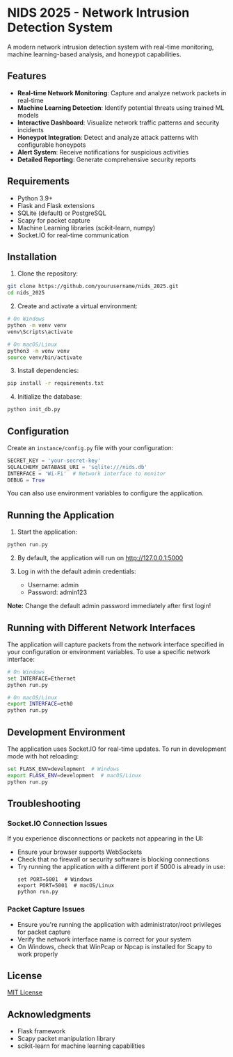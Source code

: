 # NIDS 2025 - Network Intrusion Detection System

A modern network intrusion detection system with real-time monitoring, machine learning-based analysis, and honeypot capabilities.

## Features

- **Real-time Network Monitoring**: Capture and analyze network packets in real-time
- **Machine Learning Detection**: Identify potential threats using trained ML models
- **Interactive Dashboard**: Visualize network traffic patterns and security incidents
- **Honeypot Integration**: Detect and analyze attack patterns with configurable honeypots
- **Alert System**: Receive notifications for suspicious activities
- **Detailed Reporting**: Generate comprehensive security reports

## Requirements

- Python 3.9+
- Flask and Flask extensions
- SQLite (default) or PostgreSQL
- Scapy for packet capture
- Machine Learning libraries (scikit-learn, numpy)
- Socket.IO for real-time communication

## Installation

1. Clone the repository:

```bash
git clone https://github.com/yourusername/nids_2025.git
cd nids_2025
```

2. Create and activate a virtual environment:

```bash
# On Windows
python -m venv venv
venv\Scripts\activate

# On macOS/Linux
python3 -m venv venv
source venv/bin/activate
```

3. Install dependencies:

```bash
pip install -r requirements.txt
```

4. Initialize the database:

```bash
python init_db.py
```

## Configuration

Create an `instance/config.py` file with your configuration:

```python
SECRET_KEY = 'your-secret-key'
SQLALCHEMY_DATABASE_URI = 'sqlite:///nids.db'
INTERFACE = 'Wi-Fi'  # Network interface to monitor
DEBUG = True
```

You can also use environment variables to configure the application.

## Running the Application

1. Start the application:

```bash
python run.py
```

2. By default, the application will run on http://127.0.0.1:5000

3. Log in with the default admin credentials:
   - Username: admin
   - Password: admin123

**Note:** Change the default admin password immediately after first login!

## Running with Different Network Interfaces

The application will capture packets from the network interface specified in your configuration or environment variables. To use a specific network interface:

```bash
# On Windows
set INTERFACE=Ethernet
python run.py

# On macOS/Linux
export INTERFACE=eth0
python run.py
```

## Development Environment

The application uses Socket.IO for real-time updates. To run in development mode with hot reloading:

```bash
set FLASK_ENV=development  # Windows
export FLASK_ENV=development  # macOS/Linux
python run.py
```

## Troubleshooting

### Socket.IO Connection Issues

If you experience disconnections or packets not appearing in the UI:
- Ensure your browser supports WebSockets
- Check that no firewall or security software is blocking connections
- Try running the application with a different port if 5000 is already in use:
  ```
  set PORT=5001  # Windows
  export PORT=5001  # macOS/Linux
  python run.py
  ```

### Packet Capture Issues

- Ensure you're running the application with administrator/root privileges for packet capture
- Verify the network interface name is correct for your system
- On Windows, check that WinPcap or Npcap is installed for Scapy to work properly

## License

[MIT License](LICENSE)

## Acknowledgments

- Flask framework
- Scapy packet manipulation library
- scikit-learn for machine learning capabilities
